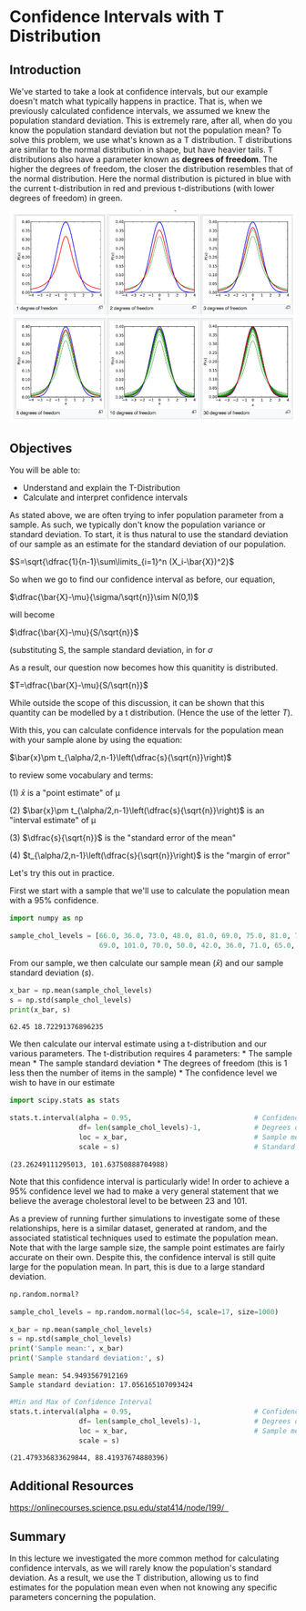 
# Confidence Intervals with T Distribution

## Introduction

We've started to take a look at confidence intervals, but our example doesn't match what typically happens in practice. That is, when we previously calculated confidence intervals, we assumed we knew the population standard deviation. This is extremely rare, after all, when do you know the population standard deviation but not the population mean? To solve this problem, we use what's known as a T distribution. T distributions are similar to the normal distribution in shape, but have heavier tails. T distributions also have a parameter known as **degrees of freedom**. The higher the degrees of freedom, the closer the distribution resembles that of the normal distribution. Here the normal distribution is pictured in blue with the current t-distribution in red and previous t-distributions (with lower degrees of freedom) in green.

<img src="tdist_df.png">

## Objectives
You will be able to:

* Understand and explain the T-Distribution
* Calculate and interpret confidence intervals

As stated above, we are often trying to infer population parameter from a sample. As such, we typically don't know the population variance or standard deviation. To start, it is thus natural to use the standard deviation of our sample as an estimate for the standard deviation of our population.

$S=\sqrt{\dfrac{1}{n-1}\sum\limits_{i=1}^n (X_i-\bar{X})^2}$

So when we go to find our confidence interval as before, our equation,

$\dfrac{\bar{X}-\mu}{\sigma/\sqrt{n}}\sim N(0,1)$

will become 

$\dfrac{\bar{X}-\mu}{S/\sqrt{n}}$

(substituting S, the sample standard deviation, in for $\sigma$


As a result, our question now becomes how this quanitity is distributed.

$T=\dfrac{\bar{X}-\mu}{S/\sqrt{n}}$

While outside the scope of this discussion, it can be shown that this quantity can be modelled by a t distribution. (Hence the use of the letter $T$).

With this, you can calculate confidence intervals for the population mean with your sample alone by using the equation:  

$\bar{x}\pm t_{\alpha/2,n-1}\left(\dfrac{s}{\sqrt{n}}\right)$


to review some vocabulary and terms:

(1) $\bar{x}$  is a "point estimate" of μ

(2)  $\bar{x}\pm t_{\alpha/2,n-1}\left(\dfrac{s}{\sqrt{n}}\right)$ is an "interval estimate" of μ

(3) $\dfrac{s}{\sqrt{n}}$ is the "standard error of the mean"

(4) $t_{\alpha/2,n-1}\left(\dfrac{s}{\sqrt{n}}\right)$ is the "margin of error"

Let's try this out in practice.

First we start with a sample that we'll use to calculate the population mean with a 95% confidence.


```python
import numpy as np
```


```python
sample_chol_levels = [66.0, 36.0, 73.0, 48.0, 81.0, 69.0, 75.0, 81.0, 73.0,
                      69.0, 101.0, 70.0, 50.0, 42.0, 36.0, 71.0, 65.0, 43.0, 76.0, 24.0]
```

From our sample, we then calculate our sample mean ($\bar{x}$) and our sample standard deviation ($s$).


```python
x_bar = np.mean(sample_chol_levels)
s = np.std(sample_chol_levels)
print(x_bar, s)
```

    62.45 18.72291376896235


We then calculate our interval estimate using a t-distribution and our various parameters. The t-distribution requires 4 parameters: 
    * The sample mean
    * The sample standard deviation
    * The degrees of freedom (this is 1 less then the number of items in the sample)
    * The confidence level we wish to have in our estimate


```python
import scipy.stats as stats
```


```python
stats.t.interval(alpha = 0.95,                              # Confidence level
                 df= len(sample_chol_levels)-1,             # Degrees of freedom
                 loc = x_bar,                               # Sample mean
                 scale = s)                                 # Standard deviation estimate
```




    (23.26249111295013, 101.63750888704988)



Note that this confidence interval is particularly wide! In order to achieve a 95% confidence level we had to make a very general statement that we believe the average cholestoral level to be between 23 and 101.

As a preview of running further simulations to investigate some of these relationships, here is a similar dataset, generated at random, and the associated statistical techniques used to estimate the population mean. Note that with the large sample size, the sample point estimates are fairly accurate on their own. Despite this, the confidence interval is still quite large for the population mean. In part, this is due to a large standard deviation.


```python
np.random.normal?
```


```python
sample_chol_levels = np.random.normal(loc=54, scale=17, size=1000)
```


```python
x_bar = np.mean(sample_chol_levels)
s = np.std(sample_chol_levels)
print('Sample mean:', x_bar)
print('Sample standard deviation:', s)
```

    Sample mean: 54.9493567912169
    Sample standard deviation: 17.056165107093424



```python
#Min and Max of Confidence Interval
stats.t.interval(alpha = 0.95,                              # Confidence level
                 df= len(sample_chol_levels)-1,             # Degrees of freedom
                 loc = x_bar,                               # Sample mean
                 scale = s)    
```




    (21.479336833629844, 88.41937674880396)



## Additional Resources

https://onlinecourses.science.psu.edu/stat414/node/199/  

## Summary

In this lecture we investigated the more common method for calculating confidence intervals, as we will rarely know the population's standard deviation. As a result, we use the T distribution, allowing us to find estimates for the population mean even when not knowing any specific parameters concerning the population.
